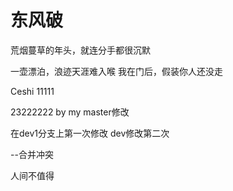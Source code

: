 # 东风破

荒烟蔓草的年头，就连分手都很沉默

一壶漂泊，浪迹天涯难入喉
我在门后，假装你人还没走

Ceshi 11111


23222222 by my master修改

在dev1分支上第一次修改 dev修改第二次

--合并冲突

人间不值得

